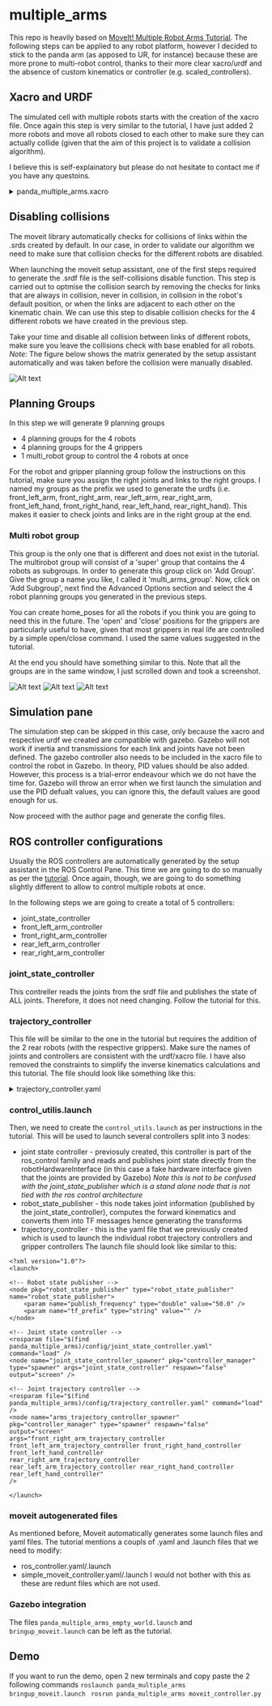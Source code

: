 # multiple_arms
This repo is heavily based on [MoveIt! Multiple Robot Arms Tutorial](https://ros-planning.github.io/moveit_tutorials/doc/multiple_robot_arms/multiple_robot_arms_tutorial.html). The following steps can be applied to any robot platform, however I decided to stick to the panda arm (as apposed to UR, for instance) because these are more prone to multi-robot control, thanks to their more clear xacro/urdf and the absence of custom kinematics or controller (e.g. scaled_controllers).

## Xacro and URDF
The simulated cell with multiple robots starts with the creation of the xacro file. Once again this step is very similar to the tutorial, I have just added 2 more robots and move all robots closed to each other to make sure they can actually collide (given that the aim of this project is to validate a collision algorithm).

I believe this is self-explainatory but please do not hesitate to contact me if you have any questoins.


<details>

<summary>panda_multiple_arms.xacro</summary>

```
<?xml version="1.0"?>
<robot name="panda_multiple_arms" xmlns:xacro="http://ros.org/wiki/xacro">

    <!-- add arms names prefixes -->
    <xacro:arg name="arm_id_1" default="front_right_arm" />
    <xacro:arg name="arm_id_2" default="front_left_arm" />
    <xacro:arg name="arm_id_3" default="rear_right_arm" />
    <xacro:arg name="arm_id_4" default="rear_left_arm" />

    <!-- load arm/hand models and utils (which adds the robot inertia tags to be Gazebo-simulation ready) -->
    <xacro:include filename="$(find franka_description)/robots/common/utils.xacro" />
    <xacro:include filename="$(find franka_description)/robots/common/franka_arm.xacro" />
    <xacro:include filename="$(find franka_description)/robots/common/franka_hand.xacro" />

    <link name="world"/>

    <!-- box shaped table as base for the 4 Pandas -->
    <link name="base">
        <visual>
            <origin xyz="0 0 0.5" rpy="0 0 0" />
            <geometry>
                <box size="2 2 1" />
            </geometry>
            <material name="White">
                <color rgba="1.0 1.0 1.0 1.0" />
            </material>
        </visual>
        <collision>
            <origin xyz="0 0 0.5" rpy="0 0 0" />
            <geometry>
                <box size="2 2 1" />
            </geometry>
        </collision>
        <inertial>
            <origin xyz="0.0 0.0 0.0" rpy="0.0 0.0 0.0"/>
            <mass value="20.0"/>
            <inertia ixx="0.001" ixy="0.0" ixz="0.001" iyy="0.0" iyz="0.0" izz="0.001"/>
        </inertial>
        
    </link>

    <joint name="base_to_world" type="fixed">
        <parent link="world"/>
        <child link="base"/>
        <origin xyz="0.0 0.0 0.0" rpy="0.0 0.0 0.0"/>
    </joint>
    
    <!-- front right arm with gripper -->
    <xacro:franka_arm arm_id="$(arg arm_id_1)" connected_to="base" xyz="0.5 -0.5 1" gazebo="true" safety_distance="0.03" joint_limits="${xacro.load_yaml('$(find franka_description)/robots/panda/joint_limits.yaml')}"/>
    <xacro:franka_hand arm_id="$(arg arm_id_1)" rpy="0 0 ${-pi/4}" connected_to="$(arg arm_id_1)_link8" gazebo="true" safety_distance="0.03" />

    <!-- front left arm with gripper -->
    <xacro:franka_arm arm_id="$(arg arm_id_2)" connected_to="base" xyz="0.5 0.5 1" gazebo="true" safety_distance="0.03" joint_limits="${xacro.load_yaml('$(find franka_description)/robots/panda/joint_limits.yaml')}"/>
    <xacro:franka_hand arm_id="$(arg arm_id_2)" rpy="0 0 ${-pi/4}" connected_to="$(arg arm_id_2)_link8" gazebo="true" safety_distance="0.03" />

    <!-- rear right arm with gripper -->
    <xacro:franka_arm arm_id="$(arg arm_id_3)" connected_to="base" xyz="-0.5 -0.5 1" gazebo="true" safety_distance="0.03" joint_limits="${xacro.load_yaml('$(find franka_description)/robots/panda/joint_limits.yaml')}"/>
    <xacro:franka_hand arm_id="$(arg arm_id_3)" rpy="0 0 ${-pi/4}" connected_to="$(arg arm_id_3)_link8" gazebo="true" safety_distance="0.03" />

    <!-- rear left arm with gripper -->
    <xacro:franka_arm arm_id="$(arg arm_id_4)" connected_to="base" xyz="-0.5 0.5 1" gazebo="true" safety_distance="0.03" joint_limits="${xacro.load_yaml('$(find franka_description)/robots/panda/joint_limits.yaml')}"/>
    <xacro:franka_hand arm_id="$(arg arm_id_4)" rpy="0 0 ${-pi/4}" connected_to="$(arg arm_id_4)_link8" gazebo="true" safety_distance="0.03" />


    <!-- front right arm joints control interface -->
    <xacro:gazebo-joint joint="$(arg arm_id_1)_joint1" transmission="hardware_interface/PositionJointInterface" />
    <xacro:gazebo-joint joint="$(arg arm_id_1)_joint2" transmission="hardware_interface/PositionJointInterface" />
    <xacro:gazebo-joint joint="$(arg arm_id_1)_joint3" transmission="hardware_interface/PositionJointInterface" />
    <xacro:gazebo-joint joint="$(arg arm_id_1)_joint4" transmission="hardware_interface/PositionJointInterface" />
    <xacro:gazebo-joint joint="$(arg arm_id_1)_joint5" transmission="hardware_interface/PositionJointInterface" />
    <xacro:gazebo-joint joint="$(arg arm_id_1)_joint6" transmission="hardware_interface/PositionJointInterface" />
    <xacro:gazebo-joint joint="$(arg arm_id_1)_joint7" transmission="hardware_interface/PositionJointInterface" />

    <!-- front left arm joints control interface -->
    <xacro:gazebo-joint joint="$(arg arm_id_2)_joint1" transmission="hardware_interface/PositionJointInterface" />
    <xacro:gazebo-joint joint="$(arg arm_id_2)_joint2" transmission="hardware_interface/PositionJointInterface" />
    <xacro:gazebo-joint joint="$(arg arm_id_2)_joint3" transmission="hardware_interface/PositionJointInterface" />
    <xacro:gazebo-joint joint="$(arg arm_id_2)_joint4" transmission="hardware_interface/PositionJointInterface" />
    <xacro:gazebo-joint joint="$(arg arm_id_2)_joint5" transmission="hardware_interface/PositionJointInterface" />
    <xacro:gazebo-joint joint="$(arg arm_id_2)_joint6" transmission="hardware_interface/PositionJointInterface" />
    <xacro:gazebo-joint joint="$(arg arm_id_2)_joint7" transmission="hardware_interface/PositionJointInterface" />

    <!-- rear right arm joints control interface -->
    <xacro:gazebo-joint joint="$(arg arm_id_3)_joint1" transmission="hardware_interface/PositionJointInterface" />
    <xacro:gazebo-joint joint="$(arg arm_id_3)_joint2" transmission="hardware_interface/PositionJointInterface" />
    <xacro:gazebo-joint joint="$(arg arm_id_3)_joint3" transmission="hardware_interface/PositionJointInterface" />
    <xacro:gazebo-joint joint="$(arg arm_id_3)_joint4" transmission="hardware_interface/PositionJointInterface" />
    <xacro:gazebo-joint joint="$(arg arm_id_3)_joint5" transmission="hardware_interface/PositionJointInterface" />
    <xacro:gazebo-joint joint="$(arg arm_id_3)_joint6" transmission="hardware_interface/PositionJointInterface" />
    <xacro:gazebo-joint joint="$(arg arm_id_3)_joint7" transmission="hardware_interface/PositionJointInterface" />

    <!-- rear left arm joints control interface -->
    <xacro:gazebo-joint joint="$(arg arm_id_4)_joint1" transmission="hardware_interface/PositionJointInterface" />
    <xacro:gazebo-joint joint="$(arg arm_id_4)_joint2" transmission="hardware_interface/PositionJointInterface" />
    <xacro:gazebo-joint joint="$(arg arm_id_4)_joint3" transmission="hardware_interface/PositionJointInterface" />
    <xacro:gazebo-joint joint="$(arg arm_id_4)_joint4" transmission="hardware_interface/PositionJointInterface" />
    <xacro:gazebo-joint joint="$(arg arm_id_4)_joint5" transmission="hardware_interface/PositionJointInterface" />
    <xacro:gazebo-joint joint="$(arg arm_id_4)_joint6" transmission="hardware_interface/PositionJointInterface" />
    <xacro:gazebo-joint joint="$(arg arm_id_4)_joint7" transmission="hardware_interface/PositionJointInterface" />


    <!-- right hand joints control interface -->
    <xacro:gazebo-joint joint="$(arg arm_id_1)_finger_joint1" transmission="hardware_interface/EffortJointInterface" />
    <xacro:gazebo-joint joint="$(arg arm_id_1)_finger_joint2" transmission="hardware_interface/EffortJointInterface" />

    <!-- left hand joints control interface -->
    <xacro:gazebo-joint joint="$(arg arm_id_2)_finger_joint1" transmission="hardware_interface/EffortJointInterface" />
    <xacro:gazebo-joint joint="$(arg arm_id_2)_finger_joint2" transmission="hardware_interface/EffortJointInterface" />

    <!-- right hand joints control interface -->
    <xacro:gazebo-joint joint="$(arg arm_id_3)_finger_joint1" transmission="hardware_interface/EffortJointInterface" />
    <xacro:gazebo-joint joint="$(arg arm_id_3)_finger_joint2" transmission="hardware_interface/EffortJointInterface" />

    <!-- left hand joints control interface -->
    <xacro:gazebo-joint joint="$(arg arm_id_4)_finger_joint1" transmission="hardware_interface/EffortJointInterface" />
    <xacro:gazebo-joint joint="$(arg arm_id_4)_finger_joint2" transmission="hardware_interface/EffortJointInterface" />


    <!-- load ros_control plugin -->
    <gazebo>
        <plugin name="gazebo_ros_control" filename="libgazebo_ros_control.so"/>
    </gazebo>

</robot>
```
</details>

## Disabling collisions
The moveit library automatically checks for collisions of links within the .srds created by default. In our case, in order to validate our algorithm we need to make sure that collision checks for the different robots are disabled. 

When launching the moveit setup assistant, one of the first steps required to generate the .srdf file is the self-collisions disable function. This step is carried out to optmise the collision search by removing the checks for links that are always in collision, never in collision, in collision in the robot's default position, or when the links are adjacent to each other on the kinematic chain. We can use this step to disable collision checks for the 4 different robots we have created in the previous step.

Take your time and disable all collision between links of different robots, make sure you leave the collisions check with base enabled for all robots. *Note:* The figure below shows the matrix generated by the setup assistant automatically and was taken before the collision were manually disabled.

![Alt text](media/CollisionMatrix.png?raw=true "CollisionMatrix")

## Planning Groups
In this step we will generate 9 planning groups
- 4 planning groups for the 4 robots
- 4 planning groups for the 4 grippers
- 1 multi_robot group to control the 4 robots at once

For the robot and gripper planning group follow the instructions on this tutorial, make sure you assign the right joints and links to the right groups. I named my groups as the prefix we used to generate the urdfs (i.e. front_left_arm, front_right_arm, rear_left_arm, rear_right_arm, front_left_hand, front_right_hand, rear_left_hand, rear_right_hand). This makes it easier to check joints and links are in the right group at the end.

### Multi robot group
This group is the only one that is different and does not exist in the tutorial. The multirobot group will consist of a 'super' group that contains the 4 robots as subgroups. In order to generate this group click on 'Add Group'. Give the group a name you like, I called it 'multi_arms_group'. Now, click on 'Add Subgroup', next find the Advanced Options section and select the 4 robot planning groups you generated in the previous steps.

You can create home_poses for all the robots if you think you are going to need this in the future. The 'open' and 'close' positions for the grippers are particularly useful to have, given that most grippers in real life are controlled by a simple open/close command. I used the same values suggested in the tutorial. 

At the end you should have something similar to this. Note that all the groups are in the same window, I just scrolled down and took a screenshot. 

![Alt text](media/PlanningGroups1.png?raw=true "CollisionMatrix")
![Alt text](media/PlanningGroups2.png?raw=true "CollisionMatrix")
![Alt text](media/PlanningGroups3.png?raw=true "CollisionMatrix")

## Simulation pane
The simulation step can be skipped in this case, only because the xacro and respective urdf we created are compatible with gazebo. Gazebo will not work if inertia and transmissions for each link and joints have not been defined. The gazebo controller also needs to be included in the xacro file to control the robot in Gazebo. 
In theory, PID values should be also added. However, this process is a trial-error endeavour which we do not have the time for. Gazebo will throw an error when we first launch the simulation and use the PID defualt values, you can ignore this, the default values are good enough for us. 

Now proceed with the author page and generate the config files.

## ROS controller configurations
Usually the ROS controllers are automatically generated by the setup assistant in the ROS Control Pane. This time we are going to do so manually as per the [tutorial](https://ros-planning.github.io/moveit_tutorials/doc/multiple_robot_arms/multiple_robot_arms_tutorial.html). Once again, though, we are going to do something slightly different to allow to control multiple robots at once.

In the following steps we are going to create a total of 5 controllers:
- joint_state_controller
- front_left_arm_controller
- front_right_arm_controller
- rear_left_arm_controller
- rear_right_arm_controller

### joint_state_controller
This contreller reads the joints from the srdf file and publishes the state of ALL joints. Therefore, it does not need changing. Follow the tutorial for this.

### trajectory_controller
This file will be similar to the one in the tutorial but requires the addition of the 2 rear robots (with the respective grippers). Make sure the names of joints and controllers are consistent with the urdf/xacro file. I have also removed the constraints to simplify the inverse kinematics calculations and this tutorial. The file should look like something like this:
<details>
<summary>trajectory_controller.yaml</summary>


```
front_right_arm_trajectory_controller:
    type: "position_controllers/JointTrajectoryController"
    joints:
        - front_right_arm_joint1
        - front_right_arm_joint2
        - front_right_arm_joint3
        - front_right_arm_joint4
        - front_right_arm_joint5
        - front_right_arm_joint6
        - front_right_arm_joint7
    

front_left_arm_trajectory_controller:
    type: "position_controllers/JointTrajectoryController"
    joints:
        - front_left_arm_joint1
        - front_left_arm_joint2
        - front_left_arm_joint3
        - front_left_arm_joint4
        - front_left_arm_joint5
        - front_left_arm_joint6
        - front_left_arm_joint7

rear_right_arm_trajectory_controller:
    type: "position_controllers/JointTrajectoryController"
    joints:
        - rear_right_arm_joint1
        - rear_right_arm_joint2
        - rear_right_arm_joint3
        - rear_right_arm_joint4
        - rear_right_arm_joint5
        - rear_right_arm_joint6
        - rear_right_arm_joint7

rear_left_arm_trajectory_controller:
    type: "position_controllers/JointTrajectoryController"
    joints:
        - rear_left_arm_joint1
        - rear_left_arm_joint2
        - rear_left_arm_joint3
        - rear_left_arm_joint4
        - rear_left_arm_joint5
        - rear_left_arm_joint6
        - rear_left_arm_joint7
    

front_right_hand_controller:
    type: "effort_controllers/JointTrajectoryController"
    joints:
        - front_right_arm_finger_joint1
    gains:
        front_right_arm_finger_joint1:  {p: 50.0, d: 1.0, i: 0.01, i_clamp: 1.0}

front_left_hand_controller:
    type: "effort_controllers/JointTrajectoryController"
    joints:
        - front_left_arm_finger_joint1
    gains:
        front_left_arm_finger_joint1:  {p: 50.0, d: 1.0, i: 0.01, i_clamp: 1.0}

rear_right_hand_controller:
    type: "effort_controllers/JointTrajectoryController"
    joints:
        - rear_right_arm_finger_joint1
    gains:
        rear_right_arm_finger_joint1:  {p: 50.0, d: 1.0, i: 0.01, i_clamp: 1.0}

rear_left_hand_controller:
    type: "effort_controllers/JointTrajectoryController"
    joints:
        - rear_left_arm_finger_joint1
    gains:
        rear_left_arm_finger_joint1:  {p: 50.0, d: 1.0, i: 0.01, i_clamp: 1.0}
```
</details>

### control_utilis.launch
Then, we need to create the `control_utils.launch` as per instructions in the tutorial. This will be used to launch several controllers split into 3 nodes:
- joint state controller - previosuly created, this controller is part of the ros_control family and reads and publishes joint state directly from the robotHardwareInterface (in this case a fake hardware interface given that the joints are provided by Gazebo) _Note this is not to be confused with the joint_state_publisher which is a stand alone node that is not tied with the ros control architecture_
- robot_state_publisher - this node takes joint information (published by the joint_state_controller), computes the forward kinematics and converts them into TF messages hence generating the transforms
- trajectory_controller - this is the yaml file that we previously created which is used to launch the individual robot trajectory controllers and gripper controllers
The launch file should look like similar to this:
```
<?xml version="1.0"?>
<launch>

<!-- Robot state publisher -->
<node pkg="robot_state_publisher" type="robot_state_publisher" name="robot_state_publisher">
    <param name="publish_frequency" type="double" value="50.0" />
    <param name="tf_prefix" type="string" value="" />
</node>

<!-- Joint state controller -->
<rosparam file="$(find panda_multiple_arms)/config/joint_state_controller.yaml" command="load" />
<node name="joint_state_controller_spawner" pkg="controller_manager" type="spawner" args="joint_state_controller" respawn="false" output="screen" />

<!-- Joint trajectory controller -->
<rosparam file="$(find panda_multiple_arms)/config/trajectory_controller.yaml" command="load" />
<node name="arms_trajectory_controller_spawner" pkg="controller_manager" type="spawner" respawn="false" output="screen" 
args="front_right_arm_trajectory_controller front_left_arm_trajectory_controller front_right_hand_controller front_left_hand_controller
rear_right_arm_trajectory_controller rear_left_arm_trajectory_controller rear_right_hand_controller rear_left_hand_controller" 
/>

</launch>
``` 
### moveit autogenerated files
As mentioned before, Moveit automatically generates some launch files and yaml files. The tutorial mentions a coupls of .yaml and .launch files that we need to modify:
- ros_controller.yaml/.launch
- simple_moveit_controller.yaml/.launch
I would not bother with this as these are redunt files which are not used.

### Gazebo integration
The files `panda_multiple_arms_empty_world.launch` and  `bringup_moveit.launch` can be left as the tutorial.

## Demo
If you want to run the demo, open 2 new terminals and copy paste the 2 following commands
`roslaunch panda_multiple_arms bringup_moveit.launch `
`rosrun panda_multiple_arms moveit_controller.py`
